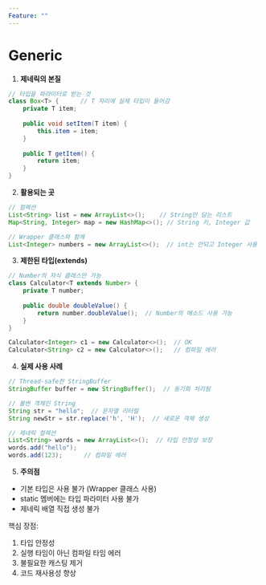 ```yaml
---
Feature: ""
---
```


# Generic

1. **제네릭의 본질**
```java
// 타입을 파라미터로 받는 것
class Box<T> {      // T 자리에 실제 타입이 들어감
    private T item;
    
    public void setItem(T item) { 
        this.item = item; 
    }
    
    public T getItem() { 
        return item; 
    }
}
```

2. **활용되는 곳**
```java
// 컬렉션
List<String> list = new ArrayList<>();    // String만 담는 리스트
Map<String, Integer> map = new HashMap<>(); // String 키, Integer 값

// Wrapper 클래스와 함께
List<Integer> numbers = new ArrayList<>();  // int는 안되고 Integer 사용
```

3. **제한된 타입(extends)**
```java
// Number의 자식 클래스만 가능
class Calculator<T extends Number> {
    private T number;
    
    public double doubleValue() {
        return number.doubleValue();  // Number의 메소드 사용 가능
    }
}

Calculator<Integer> c1 = new Calculator<>();  // OK
Calculator<String> c2 = new Calculator<>();   // 컴파일 에러
```

4. **실제 사용 사례**
```java
// Thread-safe한 StringBuffer
StringBuffer buffer = new StringBuffer();  // 동기화 처리됨

// 불변 객체인 String
String str = "hello";  // 문자열 리터럴
String newStr = str.replace('h', 'H');  // 새로운 객체 생성

// 제네릭 컬렉션
List<String> words = new ArrayList<>();  // 타입 안정성 보장
words.add("hello");  
words.add(123);      // 컴파일 에러
```

5. **주의점**
- 기본 타입은 사용 불가 (Wrapper 클래스 사용)
- static 멤버에는 타입 파라미터 사용 불가
- 제네릭 배열 직접 생성 불가

핵심 장점:
1. 타입 안정성
2. 실행 타임이 아닌 컴파일 타임 에러
3. 불필요한 캐스팅 제거
4. 코드 재사용성 향상

